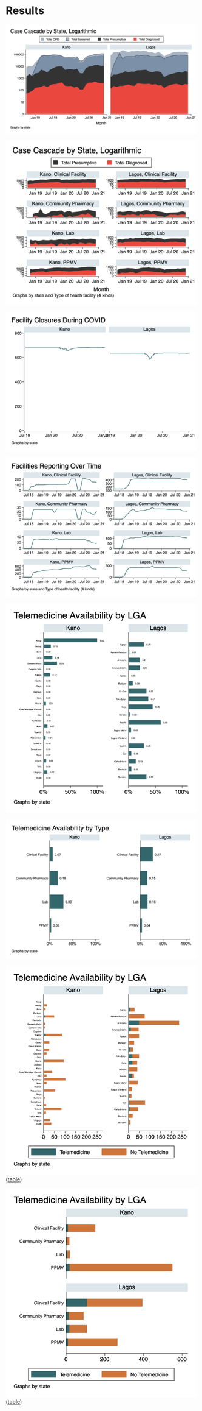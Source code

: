 # Results

![](state.png)

![](cascade-type.png)

![](closures.png)

![](reporting.png)

![](telemedicine.png)

![](telemedicine2.png)

![](telemedicine3.png) ([table](telemedicine3.csv))

![](telemedicine4.png) ([table](telemedicine4.csv))
